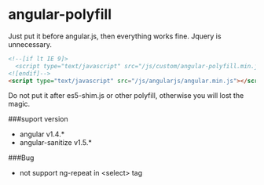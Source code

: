 # angular-polyfill
Just put it before angular.js, then everything works fine. Jquery is unnecessary.

```html
<!--[if lt IE 9]>
  <script type="text/javascript" src="/js/custom/angular-polyfill.min.js"></script>
<![endif]-->
<script type="text/javascript" src="/js/angularjs/angular.min.js"></script>
```
Do not put it after es5-shim.js or other polyfill, otherwise you will lost the magic.

###suport version
- angular v1.4.*
- angular-sanitize v1.5.*

###Bug
- not support ng-repeat in \<select\> tag
